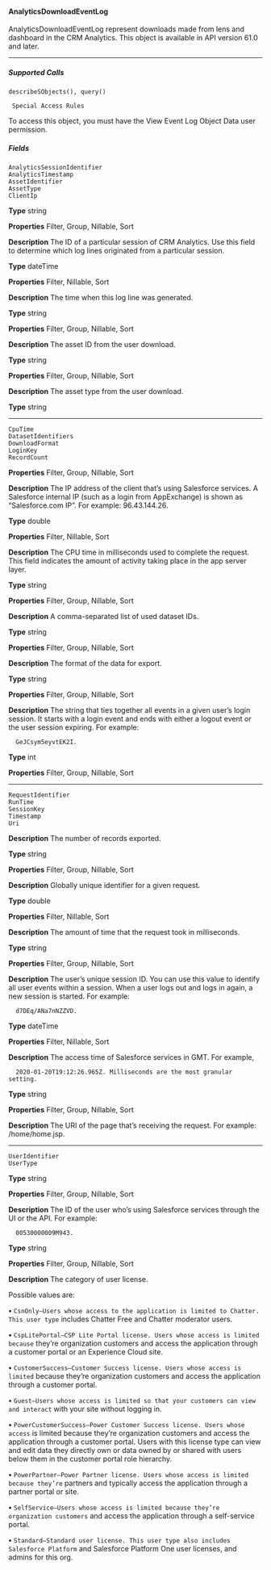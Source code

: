 #### AnalyticsDownloadEventLog

AnalyticsDownloadEventLog represent downloads made from lens and dashboard in the CRM Analytics. This object is available in API
version 61.0 and later.


-----

##### Supported Calls
```
describeSObjects(), query()

 Special Access Rules

```
To access this object, you must have the View Event Log Object Data user permission.

##### Fields

```
AnalyticsSessionIdentifier
AnalyticsTimestamp
AssetIdentifier
AssetType
ClientIp

```

**Type**
string

**Properties**
Filter, Group, Nillable, Sort

**Description**
The ID of a particular session of CRM Analytics. Use this field to determine which log lines
originated from a particular session.

**Type**
dateTime

**Properties**
Filter, Nillable, Sort

**Description**
The time when this log line was generated.

**Type**
string

**Properties**
Filter, Group, Nillable, Sort

**Description**
The asset ID from the user download.

**Type**
string

**Properties**
Filter, Group, Nillable, Sort

**Description**
The asset type from the user download.

**Type**
string


-----

```
CpuTime
DatasetIdentifiers
DownloadFormat
LoginKey
RecordCount

```

**Properties**
Filter, Group, Nillable, Sort

**Description**
The IP address of the client that’s using Salesforce services. A Salesforce internal IP (such as
a login from AppExchange) is shown as “Salesforce.com IP”. For example: 96.43.144.26.

**Type**
double

**Properties**
Filter, Nillable, Sort

**Description**
The CPU time in milliseconds used to complete the request. This field indicates the amount
of activity taking place in the app server layer.

**Type**
string

**Properties**
Filter, Group, Nillable, Sort

**Description**
A comma-separated list of used dataset IDs.

**Type**
string

**Properties**
Filter, Group, Nillable, Sort

**Description**
The format of the data for export.

**Type**
string

**Properties**
Filter, Group, Nillable, Sort

**Description**
The string that ties together all events in a given user’s login session. It starts with a login
event and ends with either a logout event or the user session expiring. For example:
```
  GeJCsym5eyvtEK2I.

```
**Type**
int

**Properties**
Filter, Group, Nillable, Sort


-----

```
RequestIdentifier
RunTime
SessionKey
Timestamp
Uri

```

**Description**
The number of records exported.

**Type**
string

**Properties**
Filter, Group, Nillable, Sort

**Description**
Globally unique identifier for a given request.

**Type**
double

**Properties**
Filter, Nillable, Sort

**Description**
The amount of time that the request took in milliseconds.

**Type**
string

**Properties**
Filter, Group, Nillable, Sort

**Description**
The user’s unique session ID. You can use this value to identify all user events within a session.
When a user logs out and logs in again, a new session is started. For example:
```
  d7DEq/ANa7nNZZVD.

```
**Type**
dateTime

**Properties**
Filter, Nillable, Sort

**Description**
The access time of Salesforce services in GMT. For example,
```
  2020-01-20T19:12:26.965Z. Milliseconds are the most granular setting.

```
**Type**
string

**Properties**
Filter, Group, Nillable, Sort

**Description**
The URI of the page that’s receiving the request. For example: /home/home.jsp.


-----

```
UserIdentifier
UserType

```

**Type**
string

**Properties**
Filter, Group, Nillable, Sort

**Description**
The ID of the user who’s using Salesforce services through the UI or the API. For example:
```
  00530000009M943.

```
**Type**
string

**Properties**
Filter, Group, Nillable, Sort

**Description**
The category of user license.

Possible values are:

**•** `CsnOnly—Users whose access to the application is limited to Chatter. This user type`
includes Chatter Free and Chatter moderator users.

**•** `CspLitePortal—CSP Lite Portal license. Users whose access is limited because`
they’re organization customers and access the application through a customer portal or
an Experience Cloud site.

**•** `CustomerSuccess—Customer Success license. Users whose access is limited`
because they’re organization customers and access the application through a customer
portal.

**•** `Guest—Users whose access is limited so that your customers can view and interact`
with your site without logging in.

**•** `PowerCustomerSuccess—Power Customer Success license. Users whose access`
is limited because they’re organization customers and access the application through a
customer portal. Users with this license type can view and edit data they directly own
or data owned by or shared with users below them in the customer portal role hierarchy.

**•** `PowerPartner—Power Partner license. Users whose access is limited because they’re`
partners and typically access the application through a partner portal or site.

**•** `SelfService—Users whose access is limited because they’re organization customers`
and access the application through a self-service portal.

**•** `Standard—Standard user license. This user type also includes Salesforce Platform`
and Salesforce Platform One user licenses, and admins for this org.

